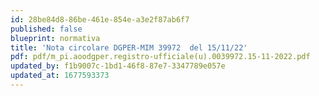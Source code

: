 ```yaml
---
id: 28be84d8-86be-461e-854e-a3e2f87ab6f7
published: false
blueprint: normativa
title: 'Nota circolare DGPER-MIM 39972  del 15/11/22'
pdf: pdf/m_pi.aoodgper.registro-ufficiale(u).0039972.15-11-2022.pdf
updated_by: f1b9007c-1bd1-46f8-87e7-3347789e057e
updated_at: 1677593373
---
```


